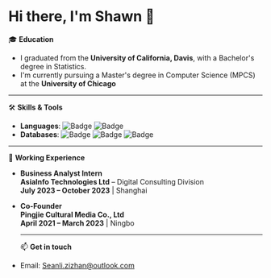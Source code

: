 # Hi there, I'm Shawn 👋

🎓 **Education** 
- I graduated from the **University of California, Davis**, with a Bachelor's degree in Statistics.
- I'm currently pursuing a Master's degree in Computer Science (MPCS) at the **University of Chicago**

---

🛠️ **Skills & Tools**
- **Languages**: ![Badge](https://img.shields.io/badge/Language-Python-blue?logo=python&logoColor=white) ![Badge](https://img.shields.io/badge/Language-SQL-lightgrey?logo=database&logoColor=blue) 
- **Databases**: ![Badge](https://img.shields.io/badge/Database-MySQL-blue) ![Badge](https://img.shields.io/badge/Database-PostgreSQL-lightblue) ![Badge](https://img.shields.io/badge/Database-MongoDB-green)

---

🏢 **Working Experience**  
- **Business Analyst Intern**  
  **AsiaInfo Technologies Ltd** – Digital Consulting Division  
  **July 2023 – October 2023** | Shanghai

- **Co-Founder**  
  **Pingjie Cultural Media Co., Ltd**  
  **April 2021 – March 2023** | Ningbo

  ---

  📫 **Get in touch**  
- Email: Seanli.zizhan@outlook.com  


